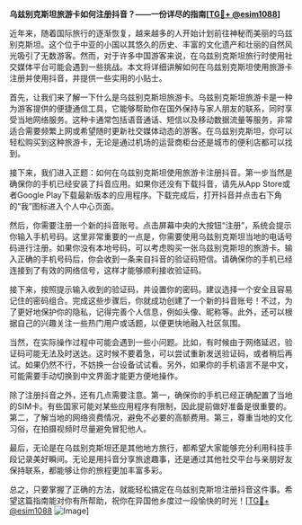 **乌兹别克斯坦旅游卡如何注册抖音？——一份详尽的指南[[TG💪+ @esim1088](https://t.me/s/esim1088)]**

近年来，随着国际旅行的逐渐恢复，越来越多的人开始计划前往神秘而美丽的乌兹别克斯坦。这个位于中亚的小国以其悠久的历史、丰富的文化遗产和壮丽的自然风光吸引了无数游客。然而，对于许多中国游客来说，在乌兹别克斯坦旅行时使用社交媒体平台可能会遇到一些挑战。本文将详细讲解如何在乌兹别克斯坦使用旅游卡注册并使用抖音，并提供一些实用的小贴士。

首先，让我们来了解一下什么是乌兹别克斯坦旅游卡。乌兹别克斯坦旅游卡是一种为游客提供的便捷通信工具，它能够帮助你在国外保持与家人朋友的联系，同时享受当地网络服务。这种卡通常包括语音通话、短信以及移动数据流量等服务，非常适合需要频繁上网或希望随时更新社交媒体动态的游客。在乌兹别克斯坦，你可以轻松购买到这种旅游卡，无论是通过机场的运营商柜台还是城市的便利店都可以找到。

接下来，我们进入正题：如何在乌兹别克斯坦使用旅游卡注册抖音。第一步当然是确保你的手机已经安装了抖音应用。如果你还没有下载抖音，请先从App Store或者Google Play下载最新版本的应用程序。下载完成后，打开抖音并点击右下角的“我”图标进入个人中心页面。

然后，你需要注册一个新的抖音账号。点击屏幕中央的大按钮“注册”，系统会提示你输入手机号码。这里非常重要的一点是，你需要使用乌兹别克斯坦当地的电话号码进行注册。如果你没有本地号码，可以考虑购买一张乌兹别克斯坦的旅游卡。输入正确的手机号码后，你会收到一条来自抖音的验证码短信。请确保你的手机已经连接到了有效的网络信号，这样才能够顺利接收验证码。

接下来，按照提示输入收到的验证码，并设置你的密码。建议选择一个安全且容易记住的密码组合。完成这些步骤后，你就成功创建了一个新的抖音账号！不过，为了更好地保护你的隐私，记得完善个人信息，例如头像、昵称等。此外，还可以根据自己的兴趣关注一些热门用户或话题，以便更快地融入社区氛围。

当然，在实际操作过程中可能会遇到一些小问题。比如，有时候由于网络延迟，验证码可能无法及时送达。这时候不要着急，可以尝试重新发送验证码，或者稍后再试。如果仍然不行，不妨换一台设备试试看。另外，如果你的手机语言不是中文，可能需要手动切换到中文界面才能更方便地操作。

除了注册抖音之外，还有几点需要注意。第一，确保你的手机已经正确配置了当地的SIM卡。有些国家可能对某些应用程序有限制，因此提前做好准备是很重要的。第二，了解当地的网络资费情况，避免不必要的高额费用。第三，尊重当地的文化习俗，在拍摄视频时尽量避免冒犯他人。

最后，无论是在乌兹别克斯坦还是其他地方旅行，都希望大家能够充分利用科技手段记录美好瞬间。无论是用抖音分享旅途趣事，还是通过其他社交平台与亲朋好友保持联系，都能够让你的旅程更加丰富多彩。

总之，只要掌握了正确的方法，就能轻松搞定在乌兹别克斯坦注册抖音这件事。希望这篇指南能对你有所帮助，祝你在异国他乡度过一段愉快的时光！[[TG💪+ @esim1088](https://t.me/s/esim1088) ![Image](https://i.postimg.cc/4NQfJmqS/Snipaste-2025-05-13-00-14-12.png)]